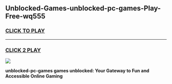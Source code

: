 
## Unblocked-Games-unblocked-pc-games-Play-Free-wq555
<h3>
<a href="https://premium76.site?title=unblocked-pc-games&ref=10A">CLICK TO PLAY</a></h3>
<hr>

<h3>
<a href="https://premium76.site?title=unblocked-pc-games&ref=10A">CLICK 2 PLAY</a>
  
</h3>

<a href="https://premium76.site?title=unblocked-pc-games&ref=10A"><img src="https://clearcache.store/games.png"></a>


**unblocked-pc-games games unblocked: Your Gateway to Fun and Accessible Online Gaming**
